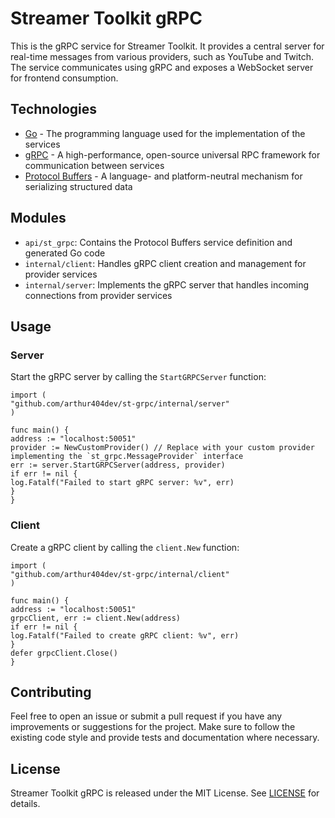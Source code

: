 # Streamer Toolkit gRPC

This is the gRPC service for Streamer Toolkit. It provides a central server for real-time messages from various providers, such as YouTube and Twitch. The service communicates using gRPC and exposes a WebSocket server for frontend consumption.

## Technologies

- [Go](https://golang.org/doc/) - The programming language used for the implementation of the services
- [gRPC](https://grpc.io/docs/languages/go/) - A high-performance, open-source universal RPC framework for communication between services
- [Protocol Buffers](https://developers.google.com/protocol-buffers) - A language- and platform-neutral mechanism for serializing structured data

## Modules

- `api/st_grpc`: Contains the Protocol Buffers service definition and generated Go code
- `internal/client`: Handles gRPC client creation and management for provider services
- `internal/server`: Implements the gRPC server that handles incoming connections from provider services

## Usage

### Server

Start the gRPC server by calling the `StartGRPCServer` function:

```golang
import (
"github.com/arthur404dev/st-grpc/internal/server"
)

func main() {
address := "localhost:50051"
provider := NewCustomProvider() // Replace with your custom provider implementing the `st_grpc.MessageProvider` interface
err := server.StartGRPCServer(address, provider)
if err != nil {
log.Fatalf("Failed to start gRPC server: %v", err)
}
}
```

### Client

Create a gRPC client by calling the `client.New` function:

```golang
import (
"github.com/arthur404dev/st-grpc/internal/client"
)

func main() {
address := "localhost:50051"
grpcClient, err := client.New(address)
if err != nil {
log.Fatalf("Failed to create gRPC client: %v", err)
}
defer grpcClient.Close()
}
```

## Contributing

Feel free to open an issue or submit a pull request if you have any improvements or suggestions for the project. Make sure to follow the existing code style and provide tests and documentation where necessary.

## License

Streamer Toolkit gRPC is released under the MIT License. See [LICENSE](./LICENSE) for details.
